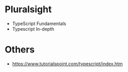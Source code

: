 # Pluralsight
* TypeScript Fundamentals
* Typescript In-depth

# Others
* https://www.tutorialspoint.com/typescript/index.htm
